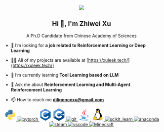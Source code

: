 <p align="center">
  <img width="140" src="https://avatars.githubusercontent.com/u/31153127?v=4" />
  <h2 align="center">Hi 👋, I'm Zhiwei Xu</h2>
  <p align="center">A Ph.D Candidate from Chinese Academy of Sciences</p>
</p>

- 🤝 I’m looking for **a job related to Reinforcement Learning or Deep Learning**

- 👨‍💻 All of my projects are available at [https://xuleek.tech/](https://xuleek.tech/)

- 🌱 I’m currently learning **Tool Learning based on LLM**

- 💬 Ask me about **Reinforcement Learning and Multi-Agent Reinforcement Learning**

- 📫 How to reach me **diligencexu@gmail.com**

<p align="center">
  <a href="https://www.python.org" target="_blank" rel="noreferrer"> <img src="https://raw.githubusercontent.com/devicons/devicon/master/icons/python/python-original.svg" alt="python" width="40" height="40"/> </a> 
  <a href="https://pytorch.org/" target="_blank" rel="noreferrer"> <img src="https://www.vectorlogo.zone/logos/pytorch/pytorch-icon.svg" alt="pytorch" width="40" height="40"/> </a> 
  <a href="https://www.cprogramming.com/" target="_blank" rel="noreferrer"> <img src="https://raw.githubusercontent.com/devicons/devicon/master/icons/c/c-original.svg" alt="c" width="40" height="40"/> </a> 
  <a href="https://www.w3schools.com/cpp/" target="_blank" rel="noreferrer"> <img src="https://raw.githubusercontent.com/devicons/devicon/master/icons/cplusplus/cplusplus-original.svg" alt="cplusplus" width="40" height="40"/> </a> 
  <a href="https://git-scm.com/" target="_blank" rel="noreferrer"> <img src="https://www.vectorlogo.zone/logos/git-scm/git-scm-icon.svg" alt="git" width="40" height="40"/> </a> 
  <a href="https://www.java.com" target="_blank" rel="noreferrer"> <img src="https://raw.githubusercontent.com/devicons/devicon/master/icons/java/java-original.svg" alt="java" width="40" height="40"/> </a> 
  <a href="https://www.linux.org/" target="_blank" rel="noreferrer"> <img src="https://raw.githubusercontent.com/devicons/devicon/master/icons/linux/linux-original.svg" alt="linux" width="40" height="40"/> </a> 
  <a href="https://scikit-learn.org/" target="_blank" rel="noreferrer"> <img src="https://upload.wikimedia.org/wikipedia/commons/0/05/Scikit_learn_logo_small.svg" alt="scikit_learn" width="40" height="40"/> </a> 
  <a href="" target="_blank" rel="noreferrer"> <img src="https://img.icons8.com/fluency/240/anaconda--v2.png" alt="anaconda" width="40" height="40"/> </a> 
<!--   <a href="" target="_blank" rel="noreferrer"> <img src="https://simpleicons.org/icons/minecraft.svg" alt="minecraft" width="40" height="40"/> </a>  -->
  <a href="" target="_blank" rel="noreferrer"> <img src="https://simpleicons.org/icons/steam.svg" alt="steam" width="40" height="40"/> </a> 
  <a href="" target="_blank" rel="noreferrer"> <img src="https://simpleicons.org/icons/visualstudiocode.svg" alt="vscode" width="40" height="40"/> </a> 
<!--   <a href="" target="_blank" rel="noreferrer"> <img src="https://simpleicons.org/icons/zotero.svg" alt="zotero" width="40" height="40"/> </a>  -->
  <a href="" target="_blank" rel="noreferrer"> <img src="https://img.icons8.com/stickers/100/minecraft-sword.png" alt="Minecraft" width="40" height="40"/> </a>
<!--   <a href="" target="_blank" rel="noreferrer"> <img src="https://img.icons8.com/color/100/bilibili.png alt="Bilibili" width="40" height="40"/> </a> -->
</p>

